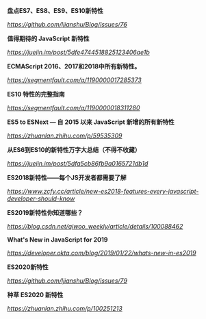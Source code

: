 **盘点ES7、ES8、ES9、ES10新特性**

*https://github.com/ljianshu/Blog/issues/76*



**值得期待的 JavaScript 新特性**

*https://juejin.im/post/5dfe4744518825123406ae1b*



**ECMAScript 2016、2017和2018中所有新特性。**

*https://segmentfault.com/a/1190000017285373*



**ES10 特性的完整指南**

*https://segmentfault.com/a/1190000018311280*



**ES5 to ESNext — 自 2015 以来 JavaScript 新增的所有新特性**

*https://zhuanlan.zhihu.com/p/59535309*



**从ES6到ES10的新特性万字大总结（不得不收藏）**

*https://juejin.im/post/5dfa5cb86fb9a0165721db1d*



**ES2018新特性——每个JS开发者都需要了解**

*https://www.zcfy.cc/article/new-es2018-features-every-javascript-developer-should-know*



**ES2019新特性你知道哪些？**

*https://blog.csdn.net/qiwoo_weekly/article/details/100088462*



 **What's New in JavaScript for 2019**

*https://developer.okta.com/blog/2019/01/22/whats-new-in-es2019*



**ES2020新特性**

*https://github.com/ljianshu/Blog/issues/79*



**种草 ES2020 新特性**

*https://zhuanlan.zhihu.com/p/100251213*